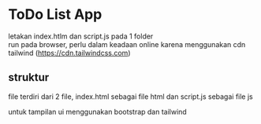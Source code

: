 # ToDo List App
  letakan index.htlm dan script.js pada 1 folder<br/>
  run pada browser, perlu dalam keadaan online karena menggunakan cdn tailwind (https://cdn.tailwindcss.com)

## struktur
  file terdiri dari 2 file, index.html sebagai file html
  dan script.js sebagai file js

  untuk tampilan ui menggunakan bootstrap dan tailwind

